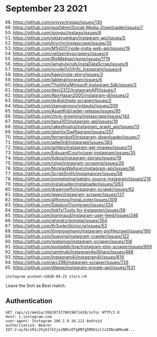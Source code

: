 # September 23 2021

48. https://github.com/uriyyo/instapi/issues/130
47. https://github.com/gusfahmi/Social-Media-Downloader/issues/7
46. https://github.com/siongui/instago/issues/6
45. https://github.com/oktaysenkan/instagram-api/issues/5
44. https://github.com/tnychn/instascrape/issues/35
43. https://github.com/M1n007/node-insta-web-api/issues/19
42. https://github.com/veltzer/pyscrapers/issues/4
41. https://github.com/RipMeApp/ripme/issues/1719
40. https://github.com/iamatulsingh/instaDataScrap/issues/6
39. <https://github.com/xcodeOn1/Info_Instagram/issues/4>
38. https://github.com/kaex/insta-story/issues/3
37. https://github.com/labteral/pygram/issues/6
36. https://github.com/ThinhVu/Mmosoft.Instagram.Sdk/issues/3
35. https://github.com/deni2312/InstagramAPI/issues/1
34. https://github.com/AbirHasan2005/instagram-dl/issues/2
33. https://github.com/dx4iot/insta-scraper/issues/2
32. https://github.com/stanvanrooy/instauto/issues/209
31. https://github.com/AssetKid/raider-release/issues/95
30. https://github.com/chris-greening/instascrape/issues/142
29. https://github.com/tanuj101/instagram-api/issues/19
28. <https://github.com/rakeshpatra/instagram_graph_api/issues/13>
27. https://github.com/sbertix/Swiftagram/issues/257
26. https://github.com/fernandod1/Instagram-downloader/issues/7
25. https://github.com/adw0rd/instagrapi/issues/383
24. https://github.com/aofdev/instagram-get-images/issues/13
23. https://github.com/EdouardCourty/user-instagram/issues/35
22. https://github.com/jlobos/instagram-stories/issues/19
21. https://github.com/rzlyp/instagram-scraping/issues/26
20. https://github.com/NicklasWallgren/instagram-api/issues/56
19. https://github.com/ScriptSmith/instamancer/issues/58
18. https://github.com/oorestisime/gatsby-source-instagram/issues/219
17. https://github.com/instaloader/instaloader/issues/1263
16. https://github.com/drawrowfly/instagram-scraper/issues/62
15. https://github.com/gippy/instagram-scraper/issues/137
14. https://github.com/althonos/InstaLooter/issues/309
13. https://github.com/Datalux/Osintgram/issues/324
12. https://github.com/linkfy/Tools-for-Instagram/issues/59
11. https://github.com/pgrimaud/instagram-user-feed/issues/246
10. https://github.com/ahmdrz/goinsta/issues/354
9. https://github.com/th3unkn0n/osi.ig/issues/53
8. https://github.com/timgrossmann/instagram-profilecrawl/issues/190
7. https://github.com/huaying/instagram-crawler/issues/122
6. https://github.com/realsirjoe/instagram-scraper/issues/106
5. https://github.com/postaddictme/instagram-php-scraper/issues/959
4. https://github.com/ramtinak/InstagramApiSharp/issues/466
3. https://github.com/instagram4j/instagram4j/issues/619
2. https://github.com/arc298/instagram-scraper/issues/726
1. https://github.com/dilame/instagram-private-api/issues/1521

~~~
instagram pushed:>2020-09-23 stars:>9
~~~

Leave the Sort as Best match.

## Authentication

~~~
GET /api/v1/media/2662073270019671428/info/ HTTP/2.0
Host: i.instagram.com
user-agent: Instagram 206.1.0.34.121 Android
authorization: Bearer IGT:2:eyJkc191c2VyX2lkIjoiNDkzOTg0NTg5MDUiLCJzZXNzaW9uaW...
~~~
